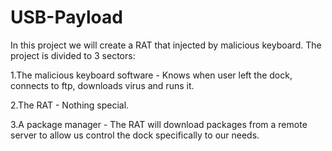 USB-Payload
===========
In this project we will create a RAT that injected by malicious keyboard.
The project is divided to 3 sectors:

1.The malicious keyboard software - Knows when user left the dock, connects to ftp, downloads virus and runs it.

2.The RAT - Nothing special.

3.A package manager - The RAT will download packages from a remote server to allow us control the dock specifically to our needs. 
